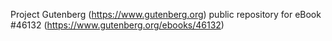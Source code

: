 Project Gutenberg (https://www.gutenberg.org) public repository for eBook #46132 (https://www.gutenberg.org/ebooks/46132)
